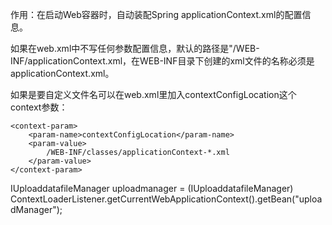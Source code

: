 作用：在启动Web容器时，自动装配Spring applicationContext.xml的配置信息。

如果在web.xml中不写任何参数配置信息，默认的路径是"/WEB-INF/applicationContext.xml，在WEB-INF目录下创建的xml文件的名称必须是applicationContext.xml。

如果是要自定义文件名可以在web.xml里加入contextConfigLocation这个context参数：
```
<context-param>  
    <param-name>contextConfigLocation</param-name>  
    <param-value>  
        /WEB-INF/classes/applicationContext-*.xml   
    </param-value>  
</context-param> 
```

IUploaddatafileManager uploadmanager = (IUploaddatafileManager) ContextLoaderListener.getCurrentWebApplicationContext().getBean("uploadManager");
